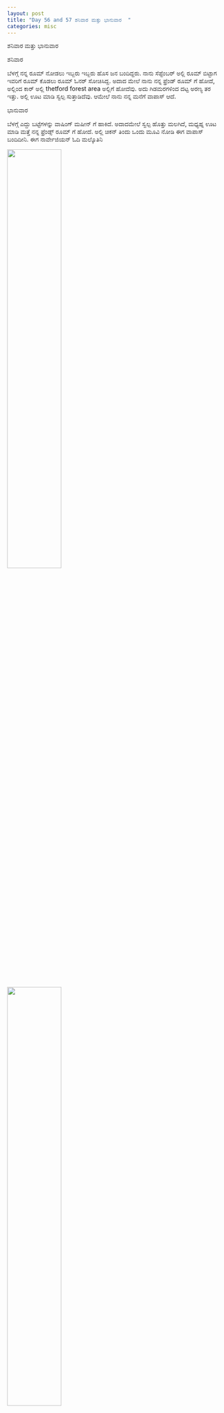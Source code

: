 ```yaml
---
layout: post
title: "Day 56 and 57 ಶನಿವಾರ ಮತ್ತು ಭಾನುವಾರ  "
categories: misc
---
```

ಶನಿವಾರ ಮತ್ತು ಭಾನುವಾರ



ಶನಿವಾರ

ಬೆಳಗ್ಗೆ ನನ್ನ ರೂಮ್ ನೋಡಲು ಇಬ್ಬರು ಇಬ್ಬರು ಹೊಸ ಜನ ಬಂದಿದ್ದರು. ನಾನು ಸೆಪ್ಟೆಂಬರ್ ಅಲ್ಲಿ ರೂಮ್ ಬಿಟ್ಟಾಗ ಇವರಿಗೆ ರೂಮ್ ಕೊಡಲು ರೂಮ್ ಓನರ್ ಸೋಚಿಸಿದ್ದ. ಅದಾದ ಮೇಲೆ ನಾನು ನನ್ನ ಫ್ರೆಂಡ್ ರೂಮ್ ಗೆ ಹೋದೆ, ಅಲ್ಲಿಂದ ಕಾರ್ ಅಲ್ಲಿ thetford forest area ಅಲ್ಲಿಗೆ ಹೋದೆವು. ಅದು ಗಿಡಮರಗಳಿಂದ ದಟ್ಟ ಅರಣ್ಯ ತರ ಇತ್ತು. ಅಲ್ಲಿ ಊಟ ಮಾಡಿ ಸ್ವಲ್ಪ ಸುತ್ತಾಡಿದೆವು. ಆಮೇಲೆ ನಾನು ನನ್ನ ಮನೆಗೆ ವಾಪಾಸ್ ಆದೆ.

ಭಾನುವಾರ

ಬೆಳಗ್ಗೆ ಎದ್ದು ಬಟ್ಟೆಗಳನ್ನು ವಾಷಿಂಗ್ ಮಷೀನ್ ಗೆ ಹಾಕಿದೆ. ಅದಾದಮೇಲೆ ಸ್ವಲ್ಪ ಹೊತ್ತು ಮಲಗಿದೆ, ಮಧ್ಯಹ್ನ ಊಟ ಮಾಡಿ ಮತ್ತೆ ನನ್ನ ಫ್ರೆಂಡ್ಸ್ ರೂಮ್ ಗೆ ಹೋದೆ.  ಅಲ್ಲಿ ಚಿಕನ್ ತಿಂದು ಒಂದು ಮೂವಿ ನೋಡಿ ಈಗ ವಾಪಾಸ್ ಬಂದಿದೀನಿ.
ಈಗ ನಾರ್ವೇಜಿಯನ್ ಓದಿ ಮಲ್ಕೊತಿನಿ

<img src="https://raw.githubusercontent.com/myfellowship/myfellowship/master/assets/53.jpg" width="50%">

<img src="https://raw.githubusercontent.com/myfellowship/myfellowship/master/assets/54.jpg" width="50%">

<img src="https://raw.githubusercontent.com/myfellowship/myfellowship/master/assets/55.jpg" width="50%">

<img src="https://raw.githubusercontent.com/myfellowship/myfellowship/master/assets/56.jpg" width="50%">

<img src="https://raw.githubusercontent.com/myfellowship/myfellowship/master/assets/57.jpg" width="50%">
